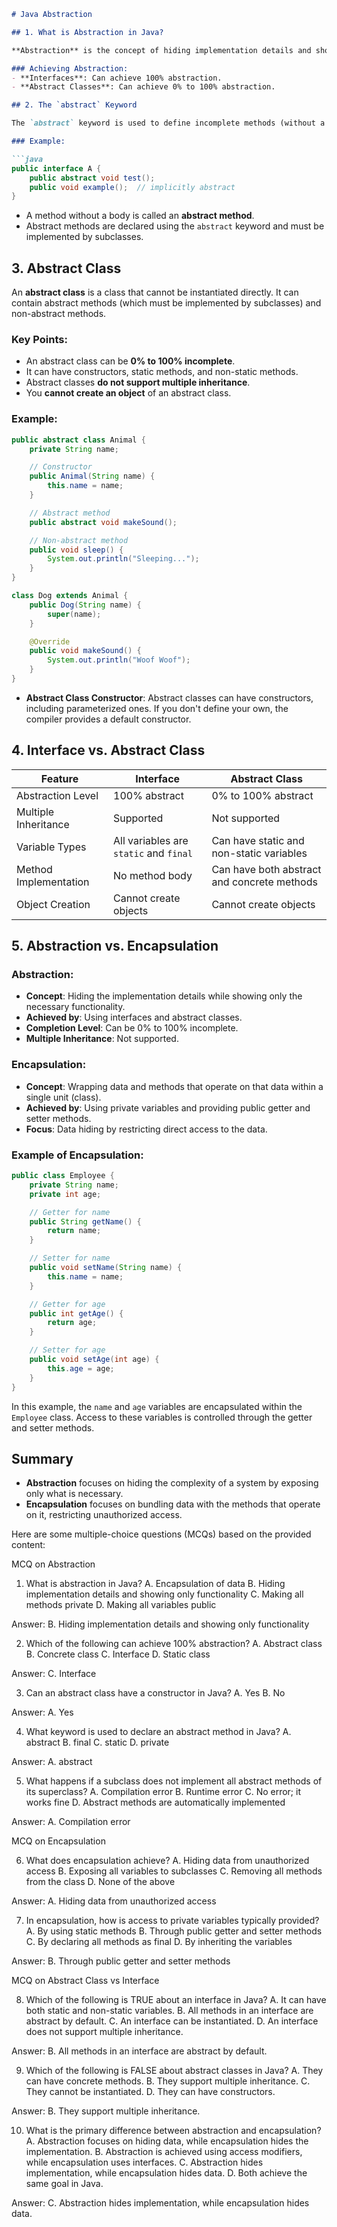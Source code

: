 
```markdown
# Java Abstraction 

## 1. What is Abstraction in Java?

**Abstraction** is the concept of hiding implementation details and showing only the essential features of an object. This allows the user to interact with an object without needing to know its internal workings.

### Achieving Abstraction:
- **Interfaces**: Can achieve 100% abstraction.
- **Abstract Classes**: Can achieve 0% to 100% abstraction.

## 2. The `abstract` Keyword

The `abstract` keyword is used to define incomplete methods (without a body) and incomplete classes (that cannot be instantiated).

### Example:

```java
public interface A {
    public abstract void test();
    public void example();  // implicitly abstract
}
```

- A method without a body is called an **abstract method**.
- Abstract methods are declared using the `abstract` keyword and must be implemented by subclasses.

## 3. Abstract Class

An **abstract class** is a class that cannot be instantiated directly. It can contain abstract methods (which must be implemented by subclasses) and non-abstract methods.

### Key Points:
- An abstract class can be **0% to 100% incomplete**.
- It can have constructors, static methods, and non-static methods.
- Abstract classes **do not support multiple inheritance**.
- You **cannot create an object** of an abstract class.

### Example:

```java
public abstract class Animal {
    private String name;

    // Constructor
    public Animal(String name) {
        this.name = name;
    }

    // Abstract method
    public abstract void makeSound();

    // Non-abstract method
    public void sleep() {
        System.out.println("Sleeping...");
    }
}

class Dog extends Animal {
    public Dog(String name) {
        super(name);
    }

    @Override
    public void makeSound() {
        System.out.println("Woof Woof");
    }
}
```

- **Abstract Class Constructor**: Abstract classes can have constructors, including parameterized ones. If you don't define your own, the compiler provides a default constructor.

## 4. Interface vs. Abstract Class

| Feature                  | Interface                              | Abstract Class                       |
|--------------------------|----------------------------------------|--------------------------------------|
| Abstraction Level        | 100% abstract                          | 0% to 100% abstract                  |
| Multiple Inheritance     | Supported                              | Not supported                        |
| Variable Types           | All variables are `static` and `final` | Can have static and non-static variables |
| Method Implementation    | No method body                         | Can have both abstract and concrete methods |
| Object Creation          | Cannot create objects                  | Cannot create objects                |

## 5. Abstraction vs. Encapsulation

### Abstraction:
- **Concept**: Hiding the implementation details while showing only the necessary functionality.
- **Achieved by**: Using interfaces and abstract classes.
- **Completion Level**: Can be 0% to 100% incomplete.
- **Multiple Inheritance**: Not supported.

### Encapsulation:
- **Concept**: Wrapping data and methods that operate on that data within a single unit (class).
- **Achieved by**: Using private variables and providing public getter and setter methods.
- **Focus**: Data hiding by restricting direct access to the data.

### Example of Encapsulation:

```java
public class Employee {
    private String name;
    private int age;

    // Getter for name
    public String getName() {
        return name;
    }

    // Setter for name
    public void setName(String name) {
        this.name = name;
    }

    // Getter for age
    public int getAge() {
        return age;
    }

    // Setter for age
    public void setAge(int age) {
        this.age = age;
    }
}
```

In this example, the `name` and `age` variables are encapsulated within the `Employee` class. Access to these variables is controlled through the getter and setter methods.

## Summary

- **Abstraction** focuses on hiding the complexity of a system by exposing only what is necessary.
- **Encapsulation** focuses on bundling data with the methods that operate on it, restricting unauthorized access.

Here are some multiple-choice questions (MCQs) based on the provided content:

MCQ on Abstraction

1. What is abstraction in Java?
   A. Encapsulation of data
   B. Hiding implementation details and showing only functionality
   C. Making all methods private
   D. Making all variables public

Answer:
B. Hiding implementation details and showing only functionality

2. Which of the following can achieve 100% abstraction?
   A. Abstract class
   B. Concrete class
   C. Interface
   D. Static class

Answer:
C. Interface

3. Can an abstract class have a constructor in Java?
   A. Yes
   B. No

Answer:
A. Yes

4. What keyword is used to declare an abstract method in Java?
   A. abstract
   B. final
   C. static
   D. private

Answer:
A. abstract

5. What happens if a subclass does not implement all abstract methods of its superclass?
   A. Compilation error
   B. Runtime error
   C. No error; it works fine
   D. Abstract methods are automatically implemented

Answer:
A. Compilation error

MCQ on Encapsulation

6. What does encapsulation achieve?
   A. Hiding data from unauthorized access
   B. Exposing all variables to subclasses
   C. Removing all methods from the class
   D. None of the above

Answer:
A. Hiding data from unauthorized access

7. In encapsulation, how is access to private variables typically provided?
   A. By using static methods
   B. Through public getter and setter methods
   C. By declaring all methods as final
   D. By inheriting the variables

Answer:
B. Through public getter and setter methods

MCQ on Abstract Class vs Interface

8. Which of the following is TRUE about an interface in Java?
   A. It can have both static and non-static variables.
   B. All methods in an interface are abstract by default.
   C. An interface can be instantiated.
   D. An interface does not support multiple inheritance.

Answer:
B. All methods in an interface are abstract by default.

9. Which of the following is FALSE about abstract classes in Java?
   A. They can have concrete methods.
   B. They support multiple inheritance.
   C. They cannot be instantiated.
   D. They can have constructors.

Answer:
B. They support multiple inheritance.

10. What is the primary difference between abstraction and encapsulation?
    A. Abstraction focuses on hiding data, while encapsulation hides the implementation.
    B. Abstraction is achieved using access modifiers, while encapsulation uses interfaces.
    C. Abstraction hides implementation, while encapsulation hides data.
    D. Both achieve the same goal in Java.

Answer:
C. Abstraction hides implementation, while encapsulation hides data.

```

